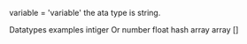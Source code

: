 variable = 'variable'
the ata type is string.

Datatypes examples 
intiger Or number 
float
hash 
array 
array []
